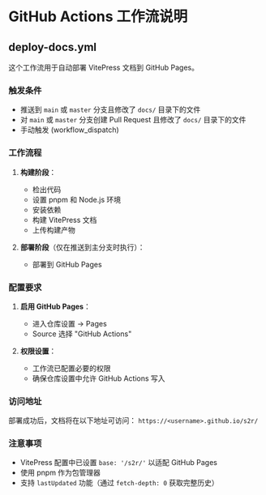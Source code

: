 # GitHub Actions 工作流说明

## deploy-docs.yml

这个工作流用于自动部署 VitePress 文档到 GitHub Pages。

### 触发条件

- 推送到 `main` 或 `master` 分支且修改了 `docs/` 目录下的文件
- 对 `main` 或 `master` 分支创建 Pull Request 且修改了 `docs/` 目录下的文件
- 手动触发 (workflow_dispatch)

### 工作流程

1. **构建阶段**：
   - 检出代码
   - 设置 pnpm 和 Node.js 环境
   - 安装依赖
   - 构建 VitePress 文档
   - 上传构建产物

2. **部署阶段**（仅在推送到主分支时执行）：
   - 部署到 GitHub Pages

### 配置要求

1. **启用 GitHub Pages**：
   - 进入仓库设置 → Pages
   - Source 选择 "GitHub Actions"

2. **权限设置**：
   - 工作流已配置必要的权限
   - 确保仓库设置中允许 GitHub Actions 写入

### 访问地址

部署成功后，文档将在以下地址可访问：
`https://<username>.github.io/s2r/`

### 注意事项

- VitePress 配置中已设置 `base: '/s2r/'` 以适配 GitHub Pages
- 使用 pnpm 作为包管理器
- 支持 `lastUpdated` 功能（通过 `fetch-depth: 0` 获取完整历史）